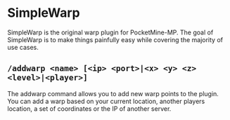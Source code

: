 SimpleWarp
==========

SimpleWarp is the original warp plugin for PocketMine-MP. The goal of SimpleWarp is to make things painfully easy while covering the majority of use cases.


## `/addwarp <name> [<ip> <port>|<x> <y> <z> <level>|<player>]`
The addwarp command allows you to add new warp points to the plugin. You can add a warp based on your current location, another players location, a set of coordinates or the IP of another server. 
